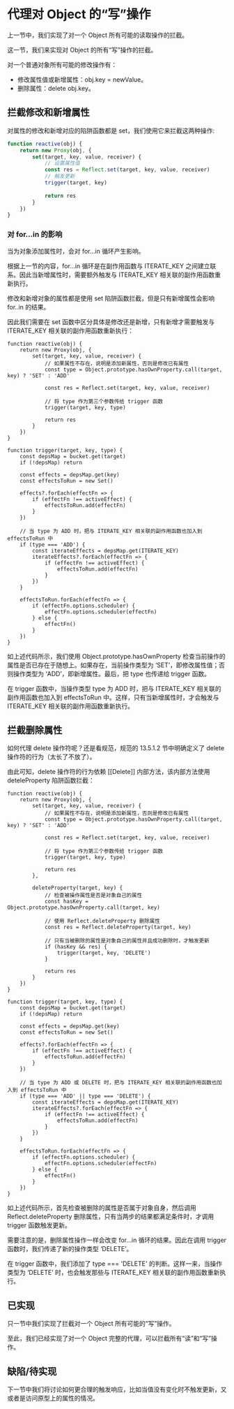 # 代理对 Object 的“写”操作

上一节中，我们实现了对一个 Object 所有可能的读取操作的拦截。

这一节，我们来实现对 Object 的所有“写”操作的拦截。

对一个普通对象所有可能的修改操作有：

* 修改属性值或新增属性：obj.key = newValue。
* 删除属性：delete obj.key。

## 拦截修改和新增属性

对属性的修改和新增对应的陷阱函数都是 set，我们使用它来拦截这两种操作:

```js
function reactive(obj) {
    return new Proxy(obj, {
        set(target, key, value, receiver) {
            // 设置属性值
            const res = Reflect.set(target, key, value, receiver)
            // 触发更新
            trigger(target, key)
            
            return res
        }
    })
}
```

### 对 for...in 的影响

当为对象添加属性时，会对 for...in 循环产生影响。

根据上一节的内容，for...in 循环是在副作用函数与 ITERATE_KEY 之间建立联系。因此当新增属性时，需要额外触发与 ITERATE_KEY 相关联的副作用函数重新执行。

修改和新增对象的属性都是使用 set 陷阱函数拦截，但是只有新增属性会影响 for..in 的结果。

因此我们需要在 set 函数中区分具体是修改还是新增，只有新增才需要触发与 ITERATE_KEY 相关联的副作用函数重新执行：

```js{4-5,9-10,30-38}
function reactive(obj) {
    return new Proxy(obj, {
        set(target, key, value, receiver) {
            // 如果属性不存在，说明是添加新属性，否则是修改已有属性
            const type = Object.prototype.hasOwnProperty.call(target, key) ? 'SET' : 'ADD'

            const res = Reflect.set(target, key, value, receiver)

            // 将 type 作为第三个参数传给 trigger 函数
            trigger(target, key, type)

            return res
        }
    })
}

function trigger(target, key, type) {
    const depsMap = bucket.get(target)
    if (!depsMap) return

    const effects = depsMap.get(key)
    const effectsToRun = new Set()

    effects?.forEach(effectFn => {
        if (effectFn !== activeEffect) {
            effectsToRun.add(effectFn)
        }
    })

    // 当 type 为 ADD 时，把与 ITERATE_KEY 相关联的副作用函数也加入到 effectsToRun 中
    if (type === 'ADD') {
        const iterateEffects = depsMap.get(ITERATE_KEY)
        iterateEffects?.forEach(effectFn => {
            if (effectFn !== activeEffect) {
                effectsToRun.add(effectFn)
            }
        })
    }
    
    effectsToRun.forEach(effectFn => {
        if (effectFn.options.scheduler) {
            effectFn.options.scheduler(effectFn)
        } else {
            effectFn()
        }
    })
}
```

如上述代码所示，我们使用 Object.prototype.hasOwnProperty 检查当前操作的属性是否已存在于随想上。如果存在，当前操作类型为 ‘SET’，即修改属性值；否则操作类型为 ‘ADD’，即新增属性。最后，把 type 也传递给 trigger 函数。

在 trigger 函数中，当操作类型 type 为  ADD 时，把与 ITERATE_KEY 相关联的副作用函数也加入到 effectsToRun 中。这样，只有当新增属性时，才会触发与 ITERATE_KEY 相关联的副作用函数重新执行。

## 拦截删除属性

如何代理 delete 操作符呢？还是看规范，规范的 13.5.1.2 节中明确定义了 delete 操作符的行为（太长了不放了）。

由此可知，delete 操作符的行为依赖 [[Delete]] 内部方法，该内部方法使用 deteleProperty 陷阱函数拦截：

```js{15-28,45-46}
function reactive(obj) {
    return new Proxy(obj, {
        set(target, key, value, receiver) {
            // 如果属性不存在，说明是添加新属性，否则是修改已有属性
            const type = Object.prototype.hasOwnProperty.call(target, key) ? 'SET' : 'ADD'

            const res = Reflect.set(target, key, value, receiver)

            // 将 type 作为第三个参数传给 trigger 函数
            trigger(target, key, type)

            return res
        },

        deleteProperty(target, key) {
            // 检查被操作属性是否是对象自己的属性
            const hasKey = Object.prototype.hasOwnProperty.call(target, key)

            // 使用 Reflect.deleteProperty 删除属性
            const res = Reflect.deleteProperty(target, key)

            // 只有当被删除的属性是对象自己的属性并且成功删除时，才触发更新
            if (hasKey && res) {
                trigger(target, key, 'DELETE')
            }

            return res
        }
    })
}

function trigger(target, key, type) {
    const depsMap = bucket.get(target)
    if (!depsMap) return

    const effects = depsMap.get(key)
    const effectsToRun = new Set()

    effects?.forEach(effectFn => {
        if (effectFn !== activeEffect) {
            effectsToRun.add(effectFn)
        }
    })

    // 当 type 为 ADD 或 DELETE 时，把与 ITERATE_KEY 相关联的副作用函数也加入到 effectsToRun 中
    if (type === 'ADD' || type === 'DELETE') {
        const iterateEffects = depsMap.get(ITERATE_KEY)
        iterateEffects?.forEach(effectFn => {
            if (effectFn !== activeEffect) {
                effectsToRun.add(effectFn)
            }
        })
    }
    
    effectsToRun.forEach(effectFn => {
        if (effectFn.options.scheduler) {
            effectFn.options.scheduler(effectFn)
        } else {
            effectFn()
        }
    })
}
```

如上述代码所示，首先检查被删除的属性是否属于对象自身，然后调用 Reflect.deleteProperty 删除属性，只有当两步的结果都满足条件时，才调用 trigger 函数触发更新。

需要注意的是，删除属性操作一样会改变 for...in 循环的结果。因此在调用 trigger 函数时，我们传递了新的操作类型 ‘DELETE’。

在 trigger 函数中，我们添加了 type === 'DELETE' 的判断。这样一来，当操作类型为 ‘DELETE’ 时，也会触发那些与  ITERATE_KEY 相关联的副作用函数重新执行。

## 已实现

只一节中我们实现了拦截对一个 Object 所有可能的“写”操作。

至此，我们已经实现了对一个 Object 完整的代理，可以拦截所有“读”和“写”操作。

## 缺陷/待实现

下一节中我们将讨论如何更合理的触发响应，比如当值没有变化时不触发更新，又或者是访问原型上的属性的情况。
